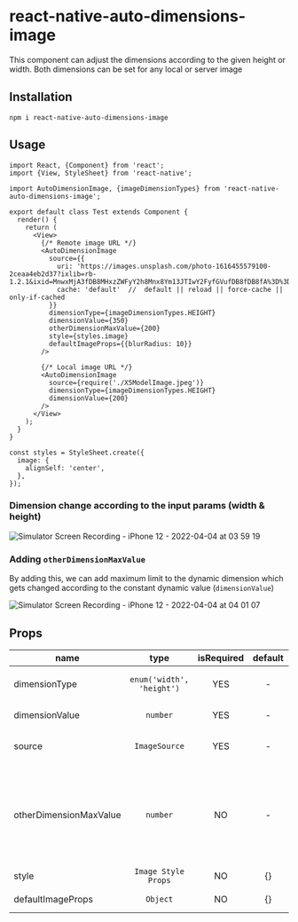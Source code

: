 # react-native-auto-dimensions-image

This component can adjust the dimensions according to the given height or width. Both dimensions can be set for any local or server image

## Installation

`npm i react-native-auto-dimensions-image`

## Usage

```
import React, {Component} from 'react';
import {View, StyleSheet} from 'react-native';

import AutoDimensionImage, {imageDimensionTypes} from 'react-native-auto-dimensions-image';

export default class Test extends Component {
  render() {
    return (
      <View>
        {/* Remote image URL */}
        <AutoDimensionImage
          source={{
            uri: 'https://images.unsplash.com/photo-1616455579100-2ceaa4eb2d37?ixlib=rb-1.2.1&ixid=MnwxMjA3fDB8MHxzZWFyY2h8Mnx8Ym13JTIwY2FyfGVufDB8fDB8fA%3D%3D&w=1000&q=80',
            cache: 'default'  //  default || reload || force-cache || only-if-cached
          }}
          dimensionType={imageDimensionTypes.HEIGHT}
          dimensionValue={350}
          otherDimensionMaxValue={200}
          style={styles.image}
          defaultImageProps={{blurRadius: 10}}
        />

        {/* Local image URL */}
        <AutoDimensionImage
          source={require('./X5ModelImage.jpeg')}
          dimensionType={imageDimensionTypes.HEIGHT}
          dimensionValue={200}
        />
      </View>
    );
  }
}

const styles = StyleSheet.create({
  image: {
    alignSelf: 'center',
  },
});
```

### Dimension change according to the input params (width & height)

![Simulator Screen Recording - iPhone 12 - 2022-04-04 at 03 59 19](https://user-images.githubusercontent.com/31509440/161451497-55532ef8-717f-4c87-afc6-b43db90edba1.gif)

### Adding `otherDimensionMaxValue`

By adding this, we can add maximum limit to the dynamic dimension which gets changed according to the constant dynamic value (`dimensionValue`)

![Simulator Screen Recording - iPhone 12 - 2022-04-04 at 04 01 07](https://user-images.githubusercontent.com/31509440/161451533-0b4864ab-9b81-4591-8fba-814d57d9a95a.gif)

## Props

| name                   |           type            | isRequired | default | description                                                                                                                                                                            |
| ---------------------- | :-----------------------: | :--------: | :-----: | -------------------------------------------------------------------------------------------------------------------------------------------------------------------------------------- |
| dimensionType          | `enum('width', 'height')` |    YES     |    -    | Mention the constant dimension. (width/height)                                                                                                                                         |
| dimensionValue         |         `number`          |    YES     |    -    | Constant dimension value                                                                                                                                                               |
| source                 |       `ImageSource`       |    YES     |    -    | The image source (either a remote URL or a local file resource)                                                                                                                        |
| otherDimensionMaxValue |         `number`          |     NO     |    -    | Can set the maximum value for the other dimension. If that value exceeds when setting the value for constant dimension, the image will fit to the given `otherDimensionMaxValue` value |
| style                  |    `Image Style Props`    |     NO     |   {}    | Image styling                                                                                                                                                                          |
| defaultImageProps                  |    `Object`    |     NO     |   {}    |     The default props available in `Image`      |
